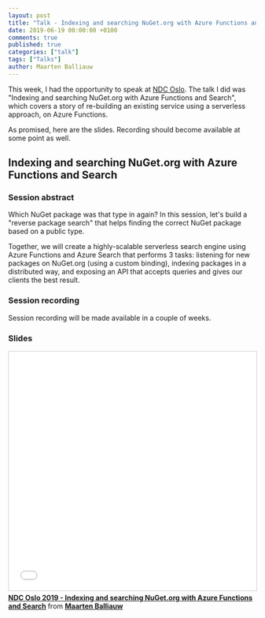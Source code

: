 ```yaml
---
layout: post
title: "Talk - Indexing and searching NuGet.org with Azure Functions and Search - NDC Oslo - Norway - Oslo"
date: 2019-06-19 00:00:00 +0100
comments: true
published: true
categories: ["talk"]
tags: ["Talks"]
author: Maarten Balliauw
---
```


This week, I had the opportunity to speak at [NDC Oslo](https://www.ndcoslo.com). The talk I did was "Indexing and searching NuGet.org with Azure Functions and Search", which covers a story of re-building an existing service using a serverless approach, on Azure Functions.

As promised, here are the slides. Recording should become available at some point as well.

## Indexing and searching NuGet.org with Azure Functions and Search

### Session abstract

Which NuGet package was that type in again? In this session, let's build a "reverse package search" that helps finding the correct NuGet package based on a public type.

Together, we will create a highly-scalable serverless search engine using Azure Functions and Azure Search that performs 3 tasks: listening for new packages on NuGet.org (using a custom binding), indexing packages in a distributed way, and exposing an API that accepts queries and gives our clients the best result.

### Session recording

Session recording will be made available in a couple of weeks.

### Slides

<iframe src="//www.slideshare.net/slideshow/embed_code/key/wZiz9z6glTc6k8" width="595" height="485" frameborder="0" marginwidth="0" marginheight="0" scrolling="no" style="border:1px solid #CCC; border-width:1px; margin-bottom:5px; max-width: 100%;" allowfullscreen> </iframe> <div style="margin-bottom:5px"> <strong> <a href="//www.slideshare.net/maartenba/ndc-oslo-2019-indexing-and-searching-nugetorg-with-azure-functions-and-search" title="NDC Oslo 2019 - Indexing and searching NuGet.org with Azure Functions and Search" target="_blank">NDC Oslo 2019 - Indexing and searching NuGet.org with Azure Functions and Search</a> </strong> from <strong><a href="https://www.slideshare.net/maartenba" target="_blank">Maarten Balliauw</a></strong> </div>